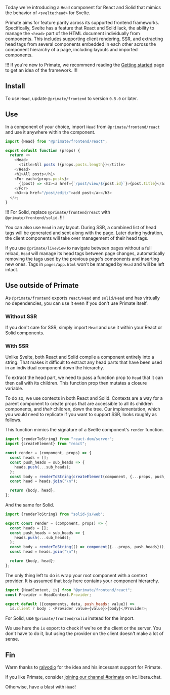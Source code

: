 Today we're introducing a `Head` component for React and Solid that mimics the 
behavior of `<svelte:head>` for Svelte.

Primate aims for feature parity across its supported frontend frameworks.
Specifically, Svelte has a feature that React and Solid lack, the ability to
manage the `<head>` part of the HTML document individually from components.
This includes supporting client rendering, SSR, and extracting head tags from
several components embedded in each other across the component hierarchy of a
page, including layouts and imported components.

!!!
If you're new to Primate, we recommend reading the [Getting started] page to
get an idea of the framework.
!!!

## Install

To use `Head`, update `@primate/frontend` to version `0.5.0` or later.

## Use

In a component of your choice, import `Head` from `@primate/frontend/react` and
use it anywhere within the component.

```js caption=components/PostIndex.jsx
import {Head} from "@primate/frontend/react";

export default function (props) {
  return <>
    <Head>
      <title>All posts ({props.posts.length})</title>
    </Head>
    <h1>All posts</h1>
    <For each={props.posts}>
      {(post) => <h2><a href={`/post/view/${post.id}`}>{post.title}</a></h2>}
    </For>
    <h3><a href="/post/edit/">add post</a></h3>
  </>;
}
```

!!!
For Solid, replace `@primate/frontend/react` with `@primate/frontend/solid`.
!!!

You can also use `Head` in any layout. During SSR, a combined list of head
tags will be generated and sent along with the page. Later during hydration,
the client components will take over management of their head tags.

If you use `@primate/liveview` to navigate between pages without a full reload,
`Head` will manage its head tags between page changes, automatically removing 
the tags used by the previous page's components and inserting new ones. Tags in
`pages/app.html` won't be managed by `Head` and will be left intact.

## Use outside of Primate

As `@primate/frontend` exports `react/Head` and `solid/Head` and has virtually 
no  dependencies, you can use it even if you don't use Primate itself.

### Without SSR

If you don't care for SSR, simply import `Head` and use it within your React 
or Solid components.

### With SSR

Unlike Svelte, both React and Solid compile a component entirely into a string.
That makes it difficult to extract any head parts that have been used in an
individual component down the hierarchy.

To extract the head part, we need to pass a function prop to `Head` that it can
then call with its children. This function prop then mutates a closure
variable.

To do so, we use contexts in both React and Solid. Contexts are a way for a
parent component to create props that are accessible to all its children
components, and *their* children, down the tree. Our implementation, which
you would need to replicate if you want to support SSR, looks roughly as
follows.

This function mimics the signature of a Svelte component's `render` function.

```js caption=server-render-react.js
import {renderToString} from "react-dom/server";
import {createElement} from "react";

const render = (component, props) => {
  const heads = [];
  const push_heads = sub_heads => {
    heads.push(...sub_heads);
  };
  const body = renderToString(createElement(component, {...props, push_heads}));
  const head = heads.join("\n");

  return {body, head};
};
```

And the same for Solid.

```js caption=server-render-solid.js
import {renderToString} from "solid-js/web";

export const render = (component, props) => {
  const heads = [];
  const push_heads = sub_heads => {
    heads.push(...sub_heads);
  };
  const body = renderToString(() => component({...props, push_heads}));
  const head = heads.join("\n");

  return {body, head};
};
```

The only thing left to do is wrap your root component with a context provider.
It is assumed that `body` here contains your component hierarchy.

```js caption=root-component-react.jsx
import {HeadContext, is} from "@primate/frontend/react";
const Provider = HeadContext.Provider;

export default ({components, data, push_heads: value}) =>
  is.client ? body : <Provider value={value}>{body}</Provider>;
```

For Solid, use `@primate/frontend/solid` instead for the import.

We use here the `is` export to check if we're on the client or the server. You
don't have to do it, but using the provider on the client doesn't make a lot of
sense.

## Fin

Warm thanks to [ralyodio] for the idea and his incessant support for Primate.

If you like Primate, consider [joining our channel #primate][irc] on 
irc.libera.chat.

Otherwise, have a blast with `Head`!

[Getting started]: /guide/getting-started
[irc]: https://web.libera.chat/gamja#primate
[ralyodio]: https://github.com/ralyodio

